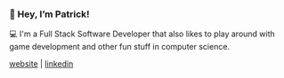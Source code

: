 ### 👋 Hey, I’m Patrick! 

💻 I'm a Full Stack Software Developer that also likes to play around with game development and other fun stuff in computer science.

[website](http://patrickdeniso.me/) | [linkedin](https://www.linkedin.com/in/patrick-deniso/)



